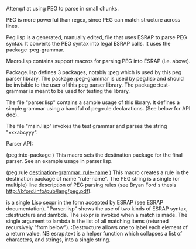 Attempt at using PEG to parse in small chunks.

PEG is more powerful than regex, since PEG can match structure across lines.

Peg.lisp is a generated, manually edited, file that uses ESRAP to parse PEG syntax.  It converts the PEG syntax into legal ESRAP calls.  It uses the package :peg-grammar.

Macro.lisp contains support macros for parsing PEG into ESRAP (i.e. above).

Package.lisp defines 3 packages, notably :peg which is used by this peg parser library.
The package :peg-grammar is used by peg.lisp and should be invisible to the user of this peg parser library.
The package :test-grammar is meant to be used for testing the library.

The file "parser.lisp" contains a sample usage of this library.  It defines a simple grammar using a handful of peg:rule declarations.  (See below for API doc).

The file "main.lisp" invokes the test grammar and parses the string "xxxabcyyy".

Parser API:

(peg:into-package <string>)
  This macro sets the destination package for the final parser.  See an example usage in parser.lisp.

(peg:rule <destination-grammar::rule-name> <string of PEG matching syntax> <body>)
  This macro creates a rule in the destination package of name "rule-name".  The PEG string is a single (or multiple) 
  line description of PEG parsing rules (see Bryan Ford's thesis http://bford.info/pub/lang/peg.pdf).  
  <Body> is a single Lisp sexpr in the form accepted by ESRAP (see ESRAP documentation).  "Parser.lisp" shows the use
  of two kinds of ESRAP syntax, :destructure and :lambda.  The sexpr is invoked when a match is made.  The single
  argument to lambda is the list of all matching items (returned recursively "from below"). :Destructure allows one to
  label each element of a return value.  NB esrap:text is a helper function which collapses a list of characters,
  and strings, into a single string.
